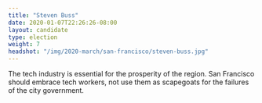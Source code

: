 ```yaml
---
title: "Steven Buss"
date: 2020-01-07T22:26:26-08:00
layout: candidate
type: election
weight: 7
headshot: "/img/2020-march/san-francisco/steven-buss.jpg"
---
```


The tech industry is essential for the prosperity of the region. San Francisco
should embrace tech workers, not use them as scapegoats for the failures of the
city government.
